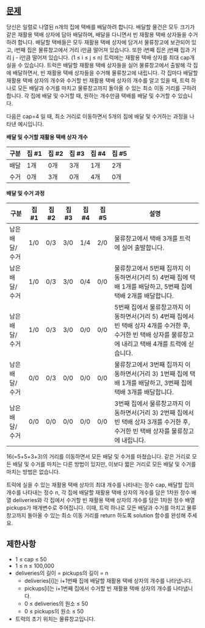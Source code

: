 ## [문제](https://school.programmers.co.kr/learn/courses/30/lessons/150369)

당신은 일렬로 나열된 n개의 집에 택배를 배달하려 합니다. 배달할 물건은 모두 크기가 같은 재활용 택배 상자에 담아 배달하며, 배달을 다니면서 빈 재활용 택배 상자들을 수거하려 합니다.
배달할 택배들은 모두 재활용 택배 상자에 담겨서 물류창고에 보관되어 있고, i번째 집은 물류창고에서 거리 i만큼 떨어져 있습니다. 또한 i번째 집은 j번째 집과 거리 j - i만큼 떨어져 있습니다. (1 ≤ i ≤ j ≤ n)
트럭에는 재활용 택배 상자를 최대 cap개 실을 수 있습니다. 트럭은 배달할 재활용 택배 상자들을 실어 물류창고에서 출발해 각 집에 배달하면서, 빈 재활용 택배 상자들을 수거해 물류창고에 내립니다. 각 집마다 배달할 재활용 택배 상자의 개수와 수거할 빈 재활용 택배 상자의 개수를 알고 있을 때, 트럭 하나로 모든 배달과 수거를 마치고 물류창고까지 돌아올 수 있는 최소 이동 거리를 구하려 합니다. 각 집에 배달 및 수거할 때, 원하는 개수만큼 택배를 배달 및 수거할 수 있습니다.

다음은 cap=4 일 때, 최소 거리로 이동하면서 5개의 집에 배달 및 수거하는 과정을 나타낸 예시입니다.

**배달 및 수거할 재활용 택배 상자 개수**

| 구분  | 집 #1	 | 집 #2	 | 집 #3	 | 집 #4	 | 집 #5 |
|-----|-------|-------|-------|-------|------|
| 배달  | 	1개	  | 0개    | 	3개   | 	1개   | 	2개  |
| 수거  | 	0개   | 	3개	  | 0개    | 	  4개 | 	0개  |

**배달 및 수거 과정**

| 구분       | 집 #1	 | 집 #2	 | 집 #3	 | 집 #4	 | 집 #5	 | 설명                                                                                             |
|----------|-------|-------|-------|-------|-------|------------------------------------------------------------------------------------------------|
| 남은 배달/수거 | 	1/0  | 	0/3  | 	3/0  | 	1/4  | 	2/0  | 	물류창고에서 택배 3개를 트럭에 실어 출발합니다.                                                                   |
| 남은 배달/수거 | 	1/0  | 	0/3  | 	3/0  | 	0/4  | 	0/0  | 	물류창고에서 5번째 집까지 이동하면서(거리 5) 4번째 집에 택배 1개를 배달하고, 5번째 집에 택배 2개를 배달합니다.                           |
| 남은 배달/수거 | 	1/0  | 	0/3  | 	3/0  | 	0/0  | 	0/0  | 	5번째 집에서 물류창고까지 이동하면서(거리 5) 4번째 집에서 빈 택배 상자 4개를 수거한 후, 수거한 빈 택배 상자를 물류창고에 내리고 택배 4개를 트럭에 싣습니다. |
| 남은 배달/수거 | 	0/0  | 	0/3  | 	0/0  | 	0/0  | 	0/0  | 	물류창고에서 3번째 집까지 이동하면서(거리 3) 1번째 집에 택배 1개를 배달하고, 3번째 집에 택배 3개를 배달합니다.                           |
| 남은 배달/수거 | 	0/0  | 	0/0  | 	0/0  | 	0/0  | 	0/0  | 	3번째 집에서 물류창고까지 이동하면서(거리 3) 2번째 집에서 빈 택배 상자 3개를 수거한 후, 수거한 빈 택배 상자를 물류창고에 내립니다.                |

16(=5+5+3+3)의 거리를 이동하면서 모든 배달 및 수거를 마쳤습니다. 같은 거리로 모든 배달 및 수거를 마치는 다른 방법이 있지만, 이보다 짧은 거리로 모든 배달 및 수거를 마치는 방법은 없습니다.

트럭에 실을 수 있는 재활용 택배 상자의 최대 개수를 나타내는 정수 cap, 배달할 집의 개수를 나타내는 정수 n, 각 집에 배달할 재활용 택배 상자의 개수를 담은 1차원 정수 배열 deliveries와 각 집에서 수거할 빈 재활용 택배 상자의 개수를 담은 1차원 정수 배열 pickups가 매개변수로 주어집니다. 이때, 트럭 하나로 모든 배달과 수거를 마치고 물류창고까지 돌아올 수 있는 최소 이동 거리를 return 하도록 solution 함수를 완성해 주세요.

## 제한사항

- 1 ≤ cap ≤ 50
- 1 ≤ n ≤ 100,000
- deliveries의 길이 = pickups의 길이 = n
  - deliveries[i]는 i+1번째 집에 배달할 재활용 택배 상자의 개수를 나타냅니다.
  - pickups[i]는 i+1번째 집에서 수거할 빈 재활용 택배 상자의 개수를 나타냅니다.
  - 0 ≤ deliveries의 원소 ≤ 50
  - 0 ≤ pickups의 원소 ≤ 50
- 트럭의 초기 위치는 물류창고입니다.